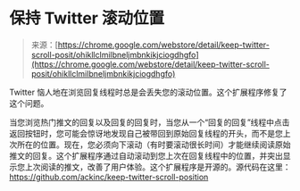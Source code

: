 <!--yml

category: 未分类

date: 2024-05-27 14:43:43

-->

# 保持 Twitter 滚动位置

> 来源：[https://chrome.google.com/webstore/detail/keep-twitter-scroll-posit/ohikllclmilbneljmbnkikjciogdhgfo](https://chrome.google.com/webstore/detail/keep-twitter-scroll-posit/ohikllclmilbneljmbnkikjciogdhgfo)

Twitter 恼人地在浏览回复线程时总是会丢失您的滚动位置。这个扩展程序修复了这个问题。

当您浏览热门推文的回复以及回复的回复时，当您从一个“回复的回复”线程中点击返回按钮时，您可能会惊讶地发现自己被带回到原始回复线程的开头，而不是您上次所在的位置。现在，您必须向下滚动（有时要滚动很长时间）才能继续阅读原始推文的回复。这个扩展程序通过自动滚动到您上次在回复线程中的位置，并突出显示您上次阅读的推文，改善了用户体验。这个扩展程序是开源的。源代码在这里：https://github.com/ackinc/keep-twitter-scroll-position
